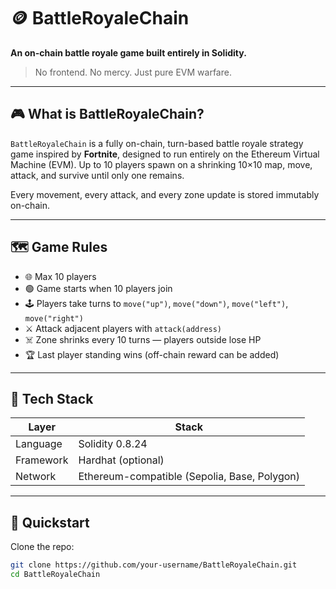# 🪙 BattleRoyaleChain     
    
**An on-chain battle royale game built entirely in Solidity.**  
     
> No frontend. No mercy. Just pure EVM warfare.    
      
---   
 
## 🎮 What is BattleRoyaleChain?     
 
`BattleRoyaleChain` is a fully on-chain, turn-based battle royale strategy game inspired by **Fortnite**, designed to run entirely on the Ethereum Virtual Machine (EVM). Up to 10 players spawn on a shrinking 10×10 map, move, attack, and survive until only one remains.   
         
Every movement, every attack, and every zone update is stored immutably on-chain.    
  
---  
   
## 🗺️ Game Rules    
   
- 🌐 Max 10 players   
- 🟢 Game starts when 10 players join 
- 🕹️ Players take turns to `move("up")`, `move("down")`, `move("left")`, `move("right")`
- ⚔️ Attack adjacent players with `attack(address)`
- ☠️ Zone shrinks every 10 turns — players outside lose HP
- 🏆 Last player standing wins (off-chain reward can be added)

---

## 🔧 Tech Stack

| Layer     | Stack                            |
|-----------|----------------------------------|
| Language  | Solidity 0.8.24                  |
| Framework | Hardhat (optional)               |
| Network   | Ethereum-compatible (Sepolia, Base, Polygon) |

---

## 🚀 Quickstart

Clone the repo: 

```bash
git clone https://github.com/your-username/BattleRoyaleChain.git
cd BattleRoyaleChain
